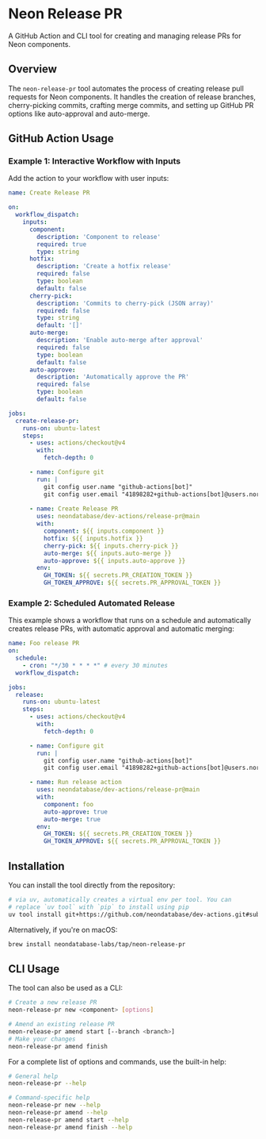 # Neon Release PR

A GitHub Action and CLI tool for creating and managing release PRs for Neon components.

## Overview

The `neon-release-pr` tool automates the process of creating release pull requests for Neon components. It handles the creation of release branches, cherry-picking commits, crafting merge commits, and setting up GitHub PR options like auto-approval and auto-merge.

## GitHub Action Usage

### Example 1: Interactive Workflow with Inputs

Add the action to your workflow with user inputs:

```yaml
name: Create Release PR

on:
  workflow_dispatch:
    inputs:
      component:
        description: 'Component to release'
        required: true
        type: string
      hotfix:
        description: 'Create a hotfix release'
        required: false
        type: boolean
        default: false
      cherry-pick:
        description: 'Commits to cherry-pick (JSON array)'
        required: false
        type: string
        default: '[]'
      auto-merge:
        description: 'Enable auto-merge after approval'
        required: false
        type: boolean
        default: false
      auto-approve:
        description: 'Automatically approve the PR'
        required: false
        type: boolean
        default: false

jobs:
  create-release-pr:
    runs-on: ubuntu-latest
    steps:
      - uses: actions/checkout@v4
        with:
          fetch-depth: 0

      - name: Configure git
        run: |
          git config user.name "github-actions[bot]"
          git config user.email "41898282+github-actions[bot]@users.noreply.github.com"
      
      - name: Create Release PR
        uses: neondatabase/dev-actions/release-pr@main
        with:
          component: ${{ inputs.component }}
          hotfix: ${{ inputs.hotfix }}
          cherry-pick: ${{ inputs.cherry-pick }}
          auto-merge: ${{ inputs.auto-merge }}
          auto-approve: ${{ inputs.auto-approve }}
        env:
          GH_TOKEN: ${{ secrets.PR_CREATION_TOKEN }}
          GH_TOKEN_APPROVE: ${{ secrets.PR_APPROVAL_TOKEN }}
```

### Example 2: Scheduled Automated Release

This example shows a workflow that runs on a schedule and automatically creates release PRs, with automatic approval and automatic merging:

```yaml
name: Foo release PR
on:
  schedule:
    - cron: "*/30 * * * *" # every 30 minutes
  workflow_dispatch:

jobs:
  release:
    runs-on: ubuntu-latest
    steps:
      - uses: actions/checkout@v4
        with:
          fetch-depth: 0

      - name: Configure git
        run: |
          git config user.name "github-actions[bot]"
          git config user.email "41898282+github-actions[bot]@users.noreply.github.com"

      - name: Run release action
        uses: neondatabase/dev-actions/release-pr@main
        with:
          component: foo
          auto-approve: true
          auto-merge: true
        env:
          GH_TOKEN: ${{ secrets.PR_CREATION_TOKEN }}
          GH_TOKEN_APPROVE: ${{ secrets.PR_APPROVAL_TOKEN }}
```

## Installation

You can install the tool directly from the repository:

```bash
# via uv, automatically creates a virtual env per tool. You can
# replace `uv tool` with `pip` to install using pip
uv tool install git+https://github.com/neondatabase/dev-actions.git#subdirectory=release-pr
```

Alternatively, if you're on macOS:
```bash
brew install neondatabase-labs/tap/neon-release-pr
```

## CLI Usage

The tool can also be used as a CLI:

```bash
# Create a new release PR
neon-release-pr new <component> [options]

# Amend an existing release PR
neon-release-pr amend start [--branch <branch>]
# Make your changes
neon-release-pr amend finish
```

For a complete list of options and commands, use the built-in help:

```bash
# General help
neon-release-pr --help

# Command-specific help
neon-release-pr new --help
neon-release-pr amend --help
neon-release-pr amend start --help
neon-release-pr amend finish --help
```
